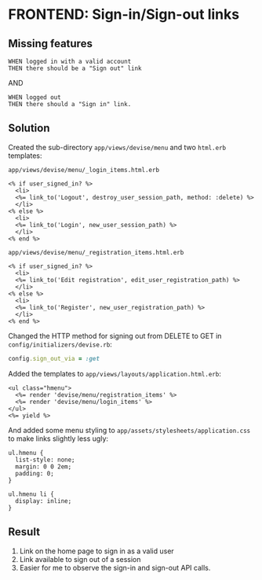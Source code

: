 # FRONTEND: Sign-in/Sign-out links

## Missing features

```
WHEN logged in with a valid account
THEN there should be a "Sign out" link
```

AND

```
WHEN logged out
THEN there should a "Sign in" link.
```

## Solution

Created the sub-directory `app/views/devise/menu` and two `html.erb` templates:

`app/views/devise/menu/_login_items.html.erb`

```
<% if user_signed_in? %>
  <li>
  <%= link_to('Logout', destroy_user_session_path, method: :delete) %>        
  </li>
<% else %>
  <li>
  <%= link_to('Login', new_user_session_path) %>  
  </li>
<% end %>
```

`app/views/devise/menu/_registration_items.html.erb`

```
<% if user_signed_in? %>
  <li>
  <%= link_to('Edit registration', edit_user_registration_path) %>
  </li>
<% else %>
  <li>
  <%= link_to('Register', new_user_registration_path) %>
  </li>
<% end %>
```

Changed the HTTP method for signing out from DELETE to GET in `config/initializers/devise.rb`:

```ruby
config.sign_out_via = :get
```

Added the templates to `app/views/layouts/application.html.erb`:

```
<ul class="hmenu">
  <%= render 'devise/menu/registration_items' %>
  <%= render 'devise/menu/login_items' %>
</ul>
<%= yield %>
```

And added some menu styling to `app/assets/stylesheets/application.css` to make links slightly less ugly:

```
ul.hmenu {
  list-style: none;	
  margin: 0 0 2em;
  padding: 0;
}

ul.hmenu li {
  display: inline;  
}
```

## Result

1. Link on the home page to sign in as a valid user
2. Link available to sign out of a session
3. Easier for me to observe the sign-in and sign-out API calls.
